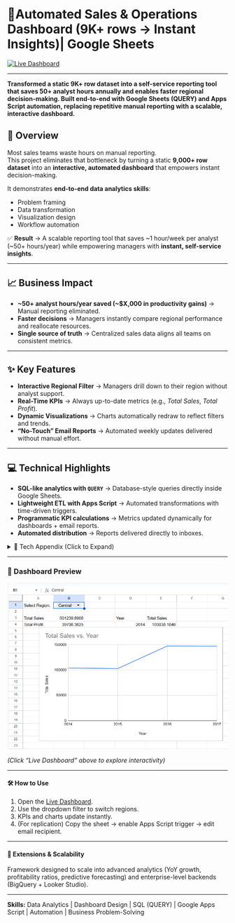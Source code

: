 # 🚀Automated Sales & Operations Dashboard (9K+ rows → Instant Insights)| Google Sheets

[![Live Dashboard](https://img.shields.io/badge/🔗-Live%20Dashboard-blue)](https://docs.google.com/spreadsheets/d/1uYhdP-HLEO9rGaw8a_adH9PUFRhoJjzh5_HuPwkFbCU/edit?usp=sharing)

---
**Transformed a static 9K+ row dataset into a self-service reporting tool that saves 50+ analyst hours annually and enables faster regional decision-making.
Built end-to-end with Google Sheets (QUERY) and Apps Script automation, replacing repetitive manual reporting with a scalable, interactive dashboard.**

## 📌 Overview
Most sales teams waste hours on manual reporting.  
This project eliminates that bottleneck by turning a static **9,000+ row dataset** into an **interactive, automated dashboard** that empowers instant decision-making.  

It demonstrates **end-to-end data analytics skills**:  
- Problem framing  
- Data transformation  
- Visualization design  
- Workflow automation  

✅ **Result** → A scalable reporting tool that saves ~1 hour/week per analyst (~50+ hours/year) while empowering managers with **instant, self-service insights**.

---

## 📈 Business Impact 
- **~50+ analyst hours/year saved (~$X,000 in productivity gains)** → Manual reporting eliminated.  
- **Faster decisions** → Managers instantly compare regional performance and reallocate resources.  
- **Single source of truth** → Centralized sales data aligns all teams on consistent metrics.  

---

## ✨ Key Features  
- **Interactive Regional Filter** → Managers drill down to their region without analyst support.  
- **Real-Time KPIs** → Always up-to-date metrics (e.g., *Total Sales*, *Total Profit*).  
- **Dynamic Visualizations** → Charts automatically redraw to reflect filters and trends.  
- **“No-Touch” Email Reports** → Automated weekly updates delivered without manual effort.  

---

## 💻 Technical Highlights  
- **SQL-like analytics with `QUERY`** → Database-style queries directly inside Google Sheets.  
- **Lightweight ETL with Apps Script** → Automated transformations with time-driven triggers.  
- **Programmatic KPI calculations** → Metrics updated dynamically for dashboards + email reports.  
- **Automated distribution** → Reports delivered directly to inboxes.  


<details>
<summary>📂 Tech Appendix (Click to Expand)</summary>

### QUERY Function Examples
```sql
-- Total Sales
=QUERY('Raw Data'!A:U, "SELECT SUM(R) WHERE M = '"&B1&"' LABEL SUM(R) ''")

-- Total Profit
=QUERY('Raw Data'!A:U, "SELECT SUM(U) WHERE M = '"&B1&"' LABEL SUM(U) ''")

-- Dynamic Chart Data
=QUERY('Raw Data'!A:U, "SELECT YEAR(C), SUM(R) 
 WHERE M = '"&B1&"' 
 GROUP BY YEAR(C) 
 ORDER BY YEAR(C) 
 LABEL YEAR(C) 'Year', SUM(R) 'Total Sales'")
```
### Google Apps Script for Automation
```
/**
 * Calculates total sales for a given region
 * and sends a summary report via email.
 */
function sendSalesReport(regionName = "Central") {
  const SHEET_NAME = "Raw Data";
  const sheet = SpreadsheetApp.getActiveSpreadsheet().getSheetByName(SHEET_NAME);
  const data = sheet.getDataRange().getValues();
  let regionSales = 0;

  for (let i = 1; i < data.length; i++) { // skip header row
    const row = data[i];
    const region = row[12]; // Column M
    const sales = Number(row[17]) || 0; // Column R
    if (region === regionName) {
      regionSales += sales;
    }
  }

  const recipient = "your_email@example.com";
  const subject = `Automated Weekly Sales Report: ${regionName} Region`;
  const body = `This is your automated weekly report.\n\n` +
               `Total sales for the ${regionName} region are: $${regionSales.toFixed(2)}`;

  MailApp.sendEmail(recipient, subject, body);
}

```
</details>

---

### 📸 Dashboard Preview

![Dashboard Screenshot](https://raw.githubusercontent.com/Naseem-DataAnalytics/Interactive-Sales-Dashboard-Google-Sheets/main/Dashboard%20Screenshot.png)

*(Click “Live Dashboard” above to explore interactivity)*  

---

#### 🛠 How to Use

1. Open the [Live Dashboard](https://docs.google.com/spreadsheets/d/1uYhdP-HLEO9rGaw8a_adH9PUFRhoJjzh5_HuPwkFbCU/edit?usp=sharing).  
2. Use the dropdown filter to switch regions.  
3. KPIs and charts update instantly.  
4. (For replication) Copy the sheet → enable Apps Script trigger → edit email recipient.

---   

#### 🔮 Extensions & Scalability
Framework designed to scale into advanced analytics (YoY growth, profitability ratios, predictive forecasting) and enterprise-level backends (BigQuery + Looker Studio).

---
**Skills:** Data Analytics | Dashboard Design | SQL (QUERY) | Google Apps Script | Automation | Business Problem-Solving





